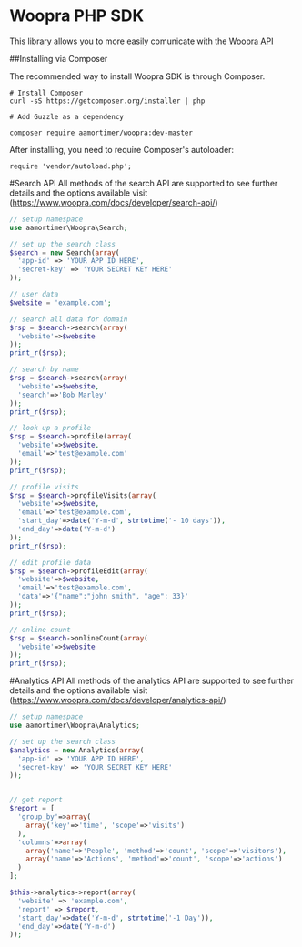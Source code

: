 Woopra PHP SDK
==============

This library allows you to more easily comunicate with the [Woopra API](https://www.woopra.com/docs/developer/api-introduction/)


##Installing via Composer

The recommended way to install Woopra SDK is through Composer.

```
# Install Composer
curl -sS https://getcomposer.org/installer | php

# Add Guzzle as a dependency

composer require aamortimer/woopra:dev-master
```

After installing, you need to require Composer's autoloader:
```
require 'vendor/autoload.php';
```

#Search API
All methods of the search API are supported to see further details and the options available visit (https://www.woopra.com/docs/developer/search-api/)

```php
// setup namespace
use aamortimer\Woopra\Search;

// set up the search class
$search = new Search(array(
  'app-id' => 'YOUR APP ID HERE',
  'secret-key' => 'YOUR SECRET KEY HERE'
));

// user data
$website = 'example.com';

// search all data for domain
$rsp = $search->search(array(
  'website'=>$website
));
print_r($rsp);

// search by name
$rsp = $search->search(array(
  'website'=>$website,
  'search'=>'Bob Marley'
));
print_r($rsp);

// look up a profile
$rsp = $search->profile(array(
  'website'=>$website,
  'email'=>'test@example.com'
));
print_r($rsp);

// profile visits
$rsp = $search->profileVisits(array(
  'website'=>$website,
  'email'=>'test@example.com',
  'start_day'=>date('Y-m-d', strtotime('- 10 days')),
  'end_day'=>date('Y-m-d')
));
print_r($rsp);

// edit profile data
$rsp = $search->profileEdit(array(
  'website'=>$website,
  'email'=>'test@example.com',
  'data'=>'{"name":"john smith", "age": 33}'
));
print_r($rsp);

// online count
$rsp = $search->onlineCount(array(
  'website'=>$website
));
print_r($rsp);
```

#Analytics API
All methods of the analytics API are supported to see further details and the options available visit (https://www.woopra.com/docs/developer/analytics-api/)

```php
// setup namespace
use aamortimer\Woopra\Analytics;

// set up the search class
$analytics = new Analytics(array(
  'app-id' => 'YOUR APP ID HERE',
  'secret-key' => 'YOUR SECRET KEY HERE'
));


// get report
$report = [
  'group_by'=>array(
    array('key'=>'time', 'scope'=>'visits')
  ),
  'columns'=>array(
    array('name'=>'People', 'method'=>'count', 'scope'=>'visitors'),
    array('name'=>'Actions', 'method'=>'count', 'scope'=>'actions')
  )
];

$this->analytics->report(array(
  'website' => 'example.com',
  'report' => $report,
  'start_day'=>date('Y-m-d', strtotime('-1 Day')),
  'end_day'=>date('Y-m-d')
));
```
